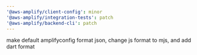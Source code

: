 ```yaml
---
'@aws-amplify/client-config': minor
'@aws-amplify/integration-tests': patch
'@aws-amplify/backend-cli': patch
---
```


make default amplifyconfig format json, change js format to mjs, and add dart format
